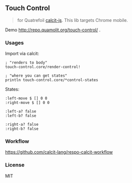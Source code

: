 
Touch Control
----

> for Quatrefoil [calcit-js](https://github.com/calcit-lang/calcit_runner.rs). This lib targets Chrome mobile.

Demo http://repo.quamolit.org/touch-control/ .

### Usages

Import via calcit:

```cirru
; "renders to body"
touch-control.core/render-control!

; "where you can get states"
println touch-control.core/*control-states
```

States:

```cirru
:left-move $ [] 0 0
:right-move $ [] 0 0

:left-a? false
:left-b? false

:right-a? false
:right-b? false
```

### Workflow

https://github.com/calcit-lang/respo-calcit-workflow

### License

MIT
